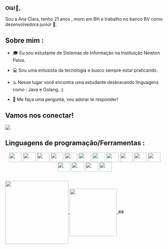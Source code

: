 

 

### Olá!👋,
Sou a Ana Clara, tenho 21 anos , moro em BH e trabalho no banco BV como desenvolvedora junior 👾. 
##
 
## Sobre mim :

- 🎓 Eu sou estudante de Sistemas de Informação na Instituição Newton Paiva.
- 💻 Sou uma entusista da tecnologia e busco sempre estar praticando.
- ♨️ Nesse lugar você encontra uma estudante desbravando linguagens como :  Java e Golang. :)
- 💬 Me faça uma pergunta, vou adorar te responder!

  <div>
   
## Vamos nos conectar!
  
  <a href="https://www.linkedin.com/in/ana-nogueira-847a711b5" target="_blank"><img loading="lazy" src="https://img.shields.io/badge/-LinkedIn-%230077B5?style=for-the-badge&logo=linkedin&logoColor=white" target="_blank"> </a>
  </div>
  


 ## Linguagens de programação/Ferramentas :


 
</a>
<div style ="display: inline_block " align="center">
<img height=30 width= 40 align="center"  src="https://cdn.jsdelivr.net/gh/devicons/devicon/icons/mysql/mysql-original.svg" />
<img height=30 width = 40 align = "center" src="https://cdn.jsdelivr.net/gh/devicons/devicon@latest/icons/java/java-original.svg" />
<img height=30 width = 40 align = "center" src="https://cdn.jsdelivr.net/gh/devicons/devicon@latest/icons/intellij/intellij-original.svg" />
<img height=30 width = 40 align = "center" src="https://cdn.jsdelivr.net/gh/devicons/devicon@latest/icons/vscode/vscode-original.svg" />
<img height=30 width = 40 align = "center" src="https://cdn.jsdelivr.net/gh/devicons/devicon@latest/icons/go/go-original.svg" />
<img height=30 width = 40 align = "center" src="https://cdn.jsdelivr.net/gh/devicons/devicon@latest/icons/amazonwebservices/amazonwebservices-original-wordmark.svg" />
<img height=30 width = 40 align = "center" src="https://cdn.jsdelivr.net/gh/devicons/devicon@latest/icons/linux/linux-original.svg" />      
<img height=30 width = 40 align = "center" src="https://cdn.jsdelivr.net/gh/devicons/devicon@latest/icons/azuresqldatabase/azuresqldatabase-original.svg" />
<img height=30 width = 40 align = "center" src="https://cdn.jsdelivr.net/gh/devicons/devicon@latest/icons/swagger/swagger-original-wordmark.svg" />
<img height=30 width = 40 align = "center" src="https://cdn.jsdelivr.net/gh/devicons/devicon@latest/icons/oauth/oauth-original.svg" />
<img height=30 width = 40 align = "center" src="https://cdn.jsdelivr.net/gh/devicons/devicon@latest/icons/postman/postman-original.svg" />
<img height=30 width = 40 align = "center" src="https://cdn.jsdelivr.net/gh/devicons/devicon@latest/icons/postgresql/postgresql-original-wordmark.svg" />
<img height=30 width = 40 align = "center" src="https://cdn.jsdelivr.net/gh/devicons/devicon@latest/icons/git/git-original.svg" />
<img height=30 width = 40 align = "center" src="https://cdn.jsdelivr.net/gh/devicons/devicon@latest/icons/sqlite/sqlite-original-wordmark.svg" />
<img height=30 width = 40 align = "center" src="https://cdn.jsdelivr.net/gh/devicons/devicon@latest/icons/gitlab/gitlab-original-wordmark.svg" />



          
          


          


          
           
          
</div>

 ##

<a href="https://github.com/Anaclsouza/github-readme-stats">
  <img height=200 align="center" src="https://github-readme-stats.vercel.app/api?username=Anaclsouza" />
</a>
<a href="https://github.com/Anaclsouza/convoychat">
  <img padding=50 height=150 align="center" src="https://github-readme-stats.vercel.app/api/top-langs?username=Anaclsouza&layout=compact&langs_count=8&card_width=320" />            
</a>
 ##


 



 
          



